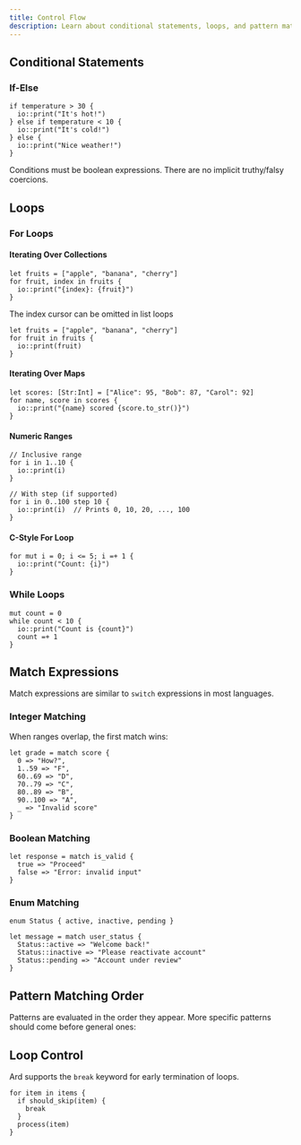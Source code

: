 ```yaml
---
title: Control Flow
description: Learn about conditional statements, loops, and pattern matching in Ard.
---
```


## Conditional Statements

### If-Else

```ard
if temperature > 30 {
  io::print("It's hot!")
} else if temperature < 10 {
  io::print("It's cold!")
} else {
  io::print("Nice weather!")
}
```

Conditions must be boolean expressions. There are no implicit truthy/falsy coercions.

## Loops

### For Loops

#### Iterating Over Collections

```ard
let fruits = ["apple", "banana", "cherry"]
for fruit, index in fruits {
  io::print("{index}: {fruit}")
}
```

The index cursor can be omitted in list loops

```ard
let fruits = ["apple", "banana", "cherry"]
for fruit in fruits {
  io::print(fruit)
}
```

#### Iterating Over Maps

```ard
let scores: [Str:Int] = ["Alice": 95, "Bob": 87, "Carol": 92]
for name, score in scores {
  io::print("{name} scored {score.to_str()}")
}
```

#### Numeric Ranges

```ard
// Inclusive range
for i in 1..10 {
  io::print(i)
}

// With step (if supported)
for i in 0..100 step 10 {
  io::print(i)  // Prints 0, 10, 20, ..., 100
}
```

#### C-Style For Loop

```ard
for mut i = 0; i <= 5; i =+ 1 {
  io::print("Count: {i}")
}
```

### While Loops

```ard
mut count = 0
while count < 10 {
  io::print("Count is {count}")
  count =+ 1
}
```

## Match Expressions

Match expressions are similar to `switch` expressions in most languages.

### Integer Matching

When ranges overlap, the first match wins:

```ard
let grade = match score {
  0 => "How?",
  1..59 => "F",
  60..69 => "D",
  70..79 => "C",
  80..89 => "B",
  90..100 => "A",
  _ => "Invalid score"
}
```

### Boolean Matching

```ard
let response = match is_valid {
  true => "Proceed"
  false => "Error: invalid input"
}
```

### Enum Matching

```ard
enum Status { active, inactive, pending }

let message = match user_status {
  Status::active => "Welcome back!"
  Status::inactive => "Please reactivate account"
  Status::pending => "Account under review"
}
```

## Pattern Matching Order

Patterns are evaluated in the order they appear. More specific patterns should come before general ones:

## Loop Control

Ard supports the `break` keyword for early termination of loops.

```ard
for item in items {
  if should_skip(item) {
    break
  }
  process(item)
}
```
